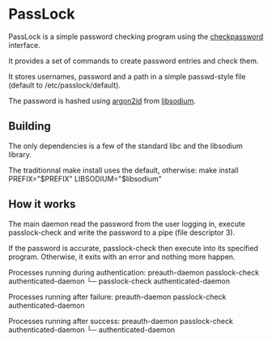 PassLock
========
PassLock is a simple password checking program using the [checkpassword][1]
interface.

It provides a set of commands to create password entries and check them.

It stores usernames, password and a path in a simple passwd-style file (default
to /etc/passlock/default).

The password is hashed using [argon2id][2] from [libsodium][3].

[1]: https://cr.yp.to/checkpwd.html
[2]: https://www.argon2.com/
[3]: https://download.libsodium.org/doc/

Building
--------
The only dependencies is a few of the standard libc and
the libsodium library.

The traditionnal make install uses the default, otherwise:
	make install PREFIX="$PREFIX" LIBSODIUM="$libsodium"

How it works
------------
The main daemon read the password from the user logging in, execute
passlock-check and write the password to a pipe (file descriptor 3).

If the password is accurate, passlock-check then execute into its
specified program.  Otherwise, it exits with an error and nothing
more happen.

Processes running during authentication:
	preauth-daemon passlock-check authenticated-daemon
	└─ passlock-check authenticated-daemon

Processes running after failure:
	preauth-daemon passlock-check authenticated-daemon

Processes running after success:
	preauth-daemon passlock-check authenticated-daemon
	└─ authenticated-daemon

